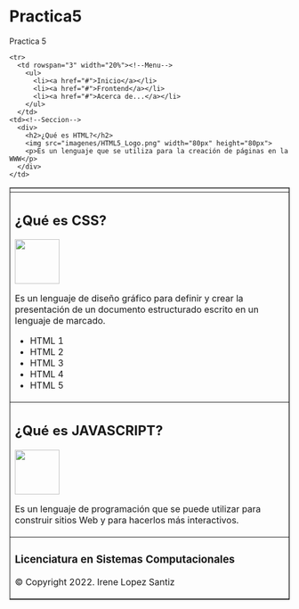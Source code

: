 # Practica5
Practica 5 

<!DOCTYPE html>
<html lang="es">
  <head>
    <meta charset="UTF-8">
    <meta name="viewport" content="width=device-width, initial-scale=1">
    <title>Lenguajes web Frontend</title>
  </head>
  <body>
  <table width="100%" border="1">
    <tr><!--Encabezado-->
      <td colspan="2">
      </td>
    </tr>

    <tr>
      <td rowspan="3" width="20%"><!--Menu-->
        <ul>
          <li><a href="#">Inicio</a></li>
          <li><a href="#">Frontend</a></li>
          <li><a href="#">Acerca de...</a></li>
        </ul>
      </td>
    <td><!--Seccion-->
      <div>
        <h2>¿Qué es HTML?</h2>
        <img src="imagenes/HTML5_Logo.png" width="80px" height="80px">
        <p>Es un lenguaje que se utiliza para la creación de páginas en la WWW</p>
      </div>
    </td>
  </tr>

  <tr>
    <td><!--Seccion-->
      <div>
        <h2>¿Qué es CSS?</h2>
        <img src="imagenes/CSS_Logo.png" width="80px" height="80px">
        <p>Es un lenguaje de diseño gráfico para definir y crear la presentación de un documento estructurado escrito en un lenguaje de marcado.</p>
        <ul>
          <li>HTML 1</li>
          <li>HTML 2</li>
          <li>HTML 3</li>
          <li>HTML 4</li>
          <li>HTML 5</li>
        </ul>
      </div>
    </td>
  </tr>

  <tr>
    <td><!--Seccion-->
      <div>
        <h2>¿Qué es JAVASCRIPT?</h2>
        <img src="imagenes/JAVASCRIPT_Logo.png" width="80px" height="80px">
        <p>Es un lenguaje de programación que se puede utilizar para construir sitios Web y para hacerlos más interactivos.</p>
      </div>
    </td>
  </tr>
  <tr height="100px"><!--Pie de pagina-->
    <td colspan="2">
      <h3>Licenciatura en Sistemas Computacionales</h3>
      <p>&copy; Copyright 2022. Irene 
Lopez Santiz</p>
    </td>
  </tr>
</table>
  </body>
</html>
